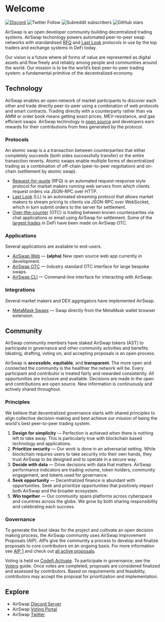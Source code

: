 # Welcome

[![Discord](https://img.shields.io/discord/590643190281928738.svg)](https://chat.airswap.io) ![Twitter Follow](https://img.shields.io/twitter/follow/airswap?style=social) ![Subreddit subscribers](https://img.shields.io/reddit/subreddit-subscribers/AirSwap?style=social) ![GitHub stars](https://img.shields.io/github/stars/airswap/airswap-protocols?style=social)

AirSwap is an open developer community building decentralized trading systems. AirSwap techonlogy powers automated peer-to-peer swap networks with standardised [RFQ](technology/request-for-quote.md) and [Last Look](technology/last-look.md) protocols in use by the top traders and exchange systems in DeFi today.

Our vision is a future where all forms of value are represented as digital assets and flow freely and reliably among people and communities around the world. Our mission is to be the world’s best peer-to-peer trading system: a fundamental primitive of the decentralized economy.

## Technology

AirSwap enables an open network of market participants to discover each other and trade directly peer-to-peer using a combination of web protocols and smart contracts. Trading directly with a counterparty rather than via AMM or order book means getting exact prices, MEV-resistance, and gas efficient swaps. AirSwap technology is [open source](https://github.com/airswap/) and developers earn rewards for their contributions from fees generated by the protocol.

### Protocols

An atomic swap is a a transaction between counterparties that either completely succeeds \(both sides successfully transfer\) or the entire tranasction reverts. Atomic swaps enable multiple forms of decentralized trading as a combination of off-chain \(peer-to-peer negotiation\) and on-chain \(settlement by atomic swap\).

* [Request-for-quote](technology/request-for-quote.md) \(RFQ\) is an automated request-response style protocol for market makers running web servers from which clients request orders via JSON-RPC over HTTP.
* [Last Look](technology/last-look.md) \(LL\) is an automated streaming protocol that allows market makers to stream pricing to clients via JSON-RPC over WebSocket, which in turn submit orders to the server for settlement.
* [Over-the-counter](https://trader.airswap.io/) \(OTC\) is trading between known counterparties via chat applications or email using AirSwap for settlement. Some of the [largest trades](https://etherscan.io/tx/0x346a9f45c70d4f323c67fd0f348b2a8aaa7477a719557c27a8130c8873279d3b) in DeFi have been made on AirSwap OTC.

### Applications

Several applications are available to end-users.

* [AirSwap Web](https://preview.airswap.io/) — **\(alpha\)** New open source web app currently in development.
* [AirSwap OTC](https://trader.airswap.io/) — Industry standard OTC interface for large bespoke swaps.
* [AirSwap CLI](https://github.com/airswap/airswap-cli) — Command-line interface for interacting with AirSwap.

### Integrations

Several market makers and DEX aggregators have implemented AirSwap.

* [MetaMask Swaps](https://metamask.io/swaps.html) — Swap directly from the MetaMask wallet browser extension.

## Community

AirSwap community members have staked AirSwap tokens \(AST\) to participate in governance and other community activities and benefits. Ideating, drafting, voting on, and accepting proposals is an open process.

AirSwap is **accessible**, **equitable**, and **transparent**. The more open and connected the community is the healthier the network will be. Every participant and contributor is treated fairly and rewarded consistently. All opportunities are inclusive and available. Decisions are made in the open and contributions are open source. New information is continuously and actively shared throughout.

### Principles

We believe that decentralized governance starts with shared principles to align collective decision-making and best achieve our mission of being the world's best peer-to-peer trading system.

1. **Design for simplicity** — Perfection is achieved when there is nothing left to take away. This is particularly true with blockchain based technology and applications.
2. **Prioritize security** — Our work is done in an adversarial setting. While blockchain requires users to take security into their own hands, they trust AirSwap to be designed and to operate in a secure way.
3. **Decide with data** — Drive decisions with data that matters. AirSwap performance indicators are trading volume, token holders, community engagement, and tokens used for governance.
4. **Seek opportunity** — Decentralized finance is abundant with opportunities. Seek and prioritize opportunities that positively impact both AirSwap and the broader ecosystem.
5. **Win together** — Our community spans platforms across cyberspace and countries across the globe. We grow by both sharing responsibility and celebrating each success.

### Governance

To generate the best ideas for the project and cultivate an open decision making process, the AirSwap community uses AirSwap Improvement Proposals \(AIP\). AIPs give the community a process to develop and finalize proposals to core contributors on an ongoing basis. For more information see [AIP 1](https://community.airswap.io/t/aip-1-proposal-how-to) and check out [all active proposals](https://github.com/airswap/aips).

Voting is held on [Codefi Activate](https://activate.codefi.network/staking/airswap/governance). To participate in governance, see the [Voters](https://github.com/airswap/airswap-docs/tree/2515c986727706105a3e5ebabb8cfa6df455cbb0/guides/voters.md) guide. Once votes are completed, proposals are considered finalized and assessed by contributors. Based on requirements and feasibility, contributors may accept the proposal for prioritization and implementation.

## Explore

* AirSwap [Discord Server](https://chat.airswap.io/)
* AirSwap [Voting Portal](https://activate.codefi.network/staking/airswap/governance)
* AirSwap [Twitter](https://twitter.com/airswap)

